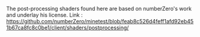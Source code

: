 The post-processing shaders found here are based on numberZero's work and underlay his license.
Link : https://github.com/numberZero/minetest/blob/feab8c526d4feff1afd92eb451b67ca8fc8c0be1/client/shaders/postprocessing/
